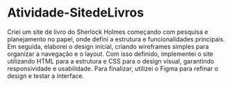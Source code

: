 # Atividade-SitedeLivros
 
Criei um site de livro do Sherlock Holmes começando com pesquisa e planejamento no papel, onde defini a estrutura e funcionalidades principais. Em seguida, elaborei o design inicial, criando wireframes simples para organizar a navegação e o layout. Com isso definido, implementei o site utilizando HTML para a estrutura e CSS para o design visual, garantindo responsividade e usabilidade. Para finalizar, utilizei o Figma para refinar o design e testar a interface.
